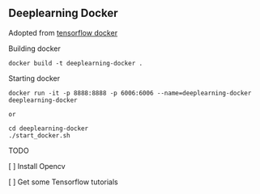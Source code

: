 ## Deeplearning Docker

Adopted from [tensorflow docker](https://github.com/tensorflow/tensorflow/tree/master/tensorflow/tools/docker)


Building docker
```
docker build -t deeplearning-docker .
```

Starting docker
```
docker run -it -p 8888:8888 -p 6006:6006 --name=deeplearning-docker deeplearning-docker

or

cd deeplearning-docker
./start_docker.sh
```



TODO

[ ] Install Opencv

[ ] Get some Tensorflow tutorials